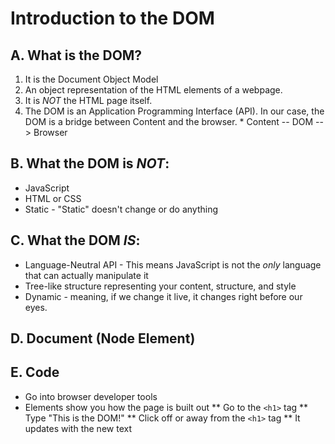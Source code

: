 # Introduction to the DOM

## A. What is the DOM?
  1. It is the Document Object Model
  2. An object representation of the HTML elements of a webpage. 
  3. It is *NOT* the HTML page itself. 
  4. The DOM is an Application Programming Interface (API). In our case, the DOM is a bridge between Content and the browser. 
    * Content -- DOM --> Browser
## B. What the DOM is *NOT*:
  * JavaScript
  * HTML or CSS
  * Static - "Static" doesn't change or do anything
## C. What the DOM *IS*:
  * Language-Neutral API - This means JavaScript is not the *only* language that can actually manipulate it
  * Tree-like structure representing your content, structure, and style
  * Dynamic - meaning, if we change it live, it changes right before our eyes. 
## D. Document (Node Element)

## E. Code
  * Go into browser developer tools
  * Elements show you how the page is built out
    ** Go to the `<h1>` tag
    ** Type "This is the DOM!"
    ** Click off or away from the `<h1>` tag
    ** It updates with the new text